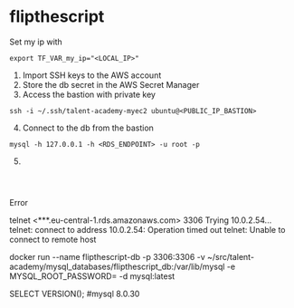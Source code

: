 # flipthescript

Set my ip with
````
export TF_VAR_my_ip="<LOCAL_IP>"
````

1. Import SSH keys to the AWS account
2. Store the db secret in the AWS Secret Manager
3. Access the bastion with private key
````
ssh -i ~/.ssh/talent-academy-myec2 ubuntu@<PUBLIC_IP_BASTION>
````

4. Connect to the db from the bastion
````
mysql -h 127.0.0.1 -h <RDS_ENDPOINT> -u root -p
````

5.

````



````



Error

   telnet <***.eu-central-1.rds.amazonaws.com> 3306
Trying 10.0.2.54...
telnet: connect to address 10.0.2.54: Operation timed out
telnet: Unable to connect to remote host

docker run --name flipthescript-db -p 3306:3306 -v ~/src/talent-academy/mysql_databases/flipthescript_db:/var/lib/mysql -e MYSQL_ROOT_PASSWORD=<PASSWORD> -d mysql:latest

SELECT VERSION();  #mysql
8.0.30 